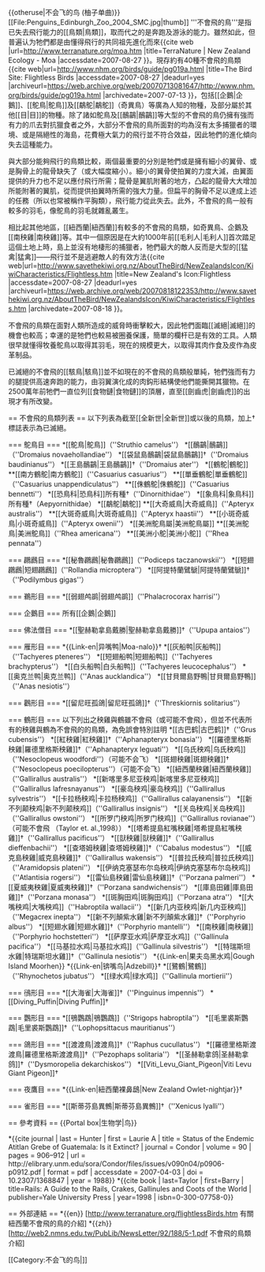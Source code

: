 {{otheruse|不会飞的鸟 (柚子单曲)}}
[[File:Penguins_Edinburgh_Zoo_2004_SMC.jpg|thumb]]
'''不會飛的鳥'''是指已失去飛行能力的[[鳥類|鳥類]]，取而代之的是奔跑及游泳的能力。雖然如此，但普遍认为牠們都是由懂得飛行的共同祖先進化而來<ref>{{cite web |url=http://www.terranature.org/moa.htm |title=TerraNature | New Zealand Ecology - Moa |accessdate=2007-08-27 }}</ref>。現存約有40種不會飛的鳥類<ref name=NHM>{{cite web|url=http://www.nhm.org/birds/guide/pg019a.html |title=The Bird Site: Flightless Birds |accessdate=2007-08-27 |deadurl=yes |archiveurl=https://web.archive.org/web/20070713081647/http://www.nhm.org/birds/guide/pg019a.html |archivedate=2007-07-13 }}</ref>，包括[[企鵝|企鵝]]、[[鴕鳥|鴕鳥]]及[[鷸鴕|鷸鴕]]（奇異鳥）等廣為人知的物種，及部分屬於其他[[目|目]]的物種。除了諸如鴕鳥及[[鴯鶓|鴯鶓]]等大型的不會飛的鳥仍擁有強而有力的爪去對抗獵食者之外，大部分不會飛的鳥所面對的均為沒有太多捕獵者的環境、或是隔絕性的海島，花費極大氣力的飛行並不符合效益，因此牠們的進化傾向失去這種能力。

與大部分能夠飛行的鳥類比較，兩個最重要的分別是牠們或是擁有細小的翼骨、或是胸骨上的龍骨缺失了（或大幅度縮小）。細小的翼骨使拍翼的力度大減，由翼面提供的升力也不足以應付飛行所需；龍骨是翼肌附著的地方，凸起的龍骨大大增加所能附著的翼肌，從而提供拍翼時所需的強大力量<ref name=NHM />。但扁平的胸骨不足以達成上述的任務（所以也常被稱作平胸類），飛行能力從此失去。此外，不會飛的鳥一般有較多的羽毛，像鴕鳥的羽毛就雜亂叢生。

相比起其他地區，[[紐西蘭|紐西蘭]]有較多的不會飛的鳥類，如奇異鳥、企鵝及[[南秧雞|南秧雞]]等。其中一個原因是在大約1000年前[[毛利人|毛利人]]首次踏足這個土地上時，島上並沒有地棲形的捕獵者，牠們最大的敵人反而是大型的[[猛禽|猛禽]]——飛行並不是逃避敵人的有效方法<ref>{{cite web|url=http://www.savethekiwi.org.nz/AboutTheBird/NewZealandsIcon/KiwiCharacteristics/Flightless.htm |title=New Zealand's Icon:Flightless |accessdate=2007-08-27 |deadurl=yes |archiveurl=https://web.archive.org/web/20070818122353/http://www.savethekiwi.org.nz/AboutTheBird/NewZealandsIcon/KiwiCharacteristics/Flightless.htm |archivedate=2007-08-18 }}</ref>。

不會飛的鳥類在面對人類所造成的威脅時衝擊較大，因此牠們面臨[[滅絕|滅絕]]的機會也較高；幸運的是牠們也較易被圈養保護，簡單的欄杆已是有效的工具。人類很早就懂得牧養鴕鳥以取得其羽毛，現在的規模更大，以取得其肉作食及皮作為皮革制品。

已滅絕的不會飛的[[駭鳥|駭鳥]]並不如現在的不會飛的鳥類般單純，牠們強而有力的腿提供高速奔跑的能力，由羽翼演化成的肉鈎形結構使他們能撕開其獵物。在2500萬年前牠們一直位列[[食物鏈|食物鏈]]的頂層，直至[[劍齒虎|劍齒虎]]的出現才有所改變。

== 不會飛的鳥類列表 ==
以下列表為截至[[全新世|全新世]]或以後的鳥類，加上†標誌表示為已滅絕。

=== 鴕鳥目 ===
*[[鴕鳥|鴕鳥]]（''Struthio camelus''）
*[[鴯鶓|鴯鶓]]（''Dromaius novaehollandiae''）
*[[袋鼠島鴯鶓|袋鼠島鴯鶓]]†（''Dromaius baudinianus''）
*[[王島鴯鶓|王島鴯鶓]]†（''Dromaius ater''）
*[[鶴鴕|鶴鴕]]
**[[南方鶴鴕|南方鶴鴕]]（''Casuarius casuarius''）
**[[單垂鶴鴕|單垂鶴鴕]]（''Casuarius unappendiculatus''）
**[[侏鶴鴕|侏鶴鴕]]（''Casuarius bennetti''）
*[[恐鳥科|恐鳥科]]所有種†（''Dinornithidae''）
*[[象鳥科|象鳥科]]所有種†（Aepyornithidae）
*[[鷸鴕|鷸鴕]]
**[[大奇威鳥|大奇威鳥]]（''Apteryx australis''）
**[[大斑奇威鳥|大斑奇威鳥]]（''Apteryx haastii''）
**[[小斑奇威鳥|小斑奇威鳥]]（''Apteryx owenii''）
*[[美洲鴕鳥屬|美洲鴕鳥屬]]
**[[美洲鴕鳥|美洲鴕鳥]]（''Rhea americana''）
**[[美洲小鴕|美洲小鴕]]（''Rhea pennata''）

=== 鸊鷉目 ===
*[[秘魯鸊鷉|秘魯鸊鷉]]（''Podiceps taczanowskii''）
*[[短翅鸊鷉|短翅鸊鷉]]（''Rollandia microptera''）
*[[阿提特蘭鷿鷈|阿提特蘭鷿鷈]]†（''Podilymbus gigas''）

=== 鵜形目 ===
*[[弱翅鸬鹚|弱翅鸬鹚]]（''Phalacrocorax harrisi''）

=== 企鵝目 ===
所有[[企鵝|企鵝]]

=== 佛法僧目 ===
*[[聖赫勒拿島戴勝|聖赫勒拿島戴勝]]†（''Upupa antaios''）

=== 雁形目 ===
*{{Link-en|异嘴鸭|Moa-nalo}}†
*[[灰船鸭|灰船鸭]]（''Tachyeres pteneres''）
*[[短翅船鸭|短翅船鸭]]（''Tachyeres brachypterus''）
*[[白头船鸭|白头船鸭]]（''Tachyeres leucocephalus''）
*[[奥克兰鸭|奥克兰鸭]]（''Anas aucklandica''）
*[[甘貝爾島野鴨|甘貝爾島野鴨]]（''Anas nesiotis''）

=== 鸛形目 ===
*[[留尼旺孤鴿|留尼旺孤鴿]]†（''Threskiornis solitarius''）

=== 鶴形目 ===
以下列出之秧雞與鶴雖不會飛（或可能不會飛），但並不代表所有的秧雞與鶴為不會飛的的鳥類，為免誤會特別註明
*[[古巴鹤|古巴鹤]]†（''Grus cubensis''）
*[[紅秧雞|紅秧雞]]†（''Aphanapteryx bonasia''）
*[[羅德里格斯秧雞|羅德里格斯秧雞]]†（''Aphanapteryx leguati''）
*[[乌氏秧鸡|乌氏秧鸡]] （''Nesoclopeus woodfordi''）（可能不会飞）
*[[斑翅秧雞|斑翅秧雞]]†（''Nesoclopeus poecilopterus''）（可能不会飞）
*[[紐西蘭秧雞|紐西蘭秧雞]]（''Gallirallus australis''）
*[[新喀里多尼亚秧鸡|新喀里多尼亚秧鸡]]（''Gallirallus lafresnayanus''）
*[[豪岛秧鸡|豪岛秧鸡]]（''Gallirallus sylvestris''）
*[[卡拉杨秧鸡|卡拉杨秧鸡]]（''Gallirallus calayanensis''）
*[[新不列颠秧鸡|新不列颠秧鸡]]（''Gallirallus insignis''）
*[[关岛秧鸡|关岛秧鸡]]（''Gallirallus owstoni''）
*[[所罗门秧鸡|所罗门秧鸡]]（''Gallirallus rovianae''）（可能不會飛 （Taylor et. al.,1998））
*[[塔希提島紅嘴秧雞|塔希提島紅嘴秧雞]]†（''Gallirallus pacificus''）
*[[獃秧雞|獃秧雞]]†（''Gallirallus dieffenbachii''）
*[[查塔姆秧雞|查塔姆秧雞]]†（''Cabalus modestus''）
*[[威克島秧雞|威克島秧雞]]†（''Gallirallus wakensis''）
*[[普拉氏秧鸡|普拉氏秧鸡]]（''Aramidopsis plateni''）
*[[伊纳克塞瑟布尔岛秧鸡|伊纳克塞瑟布尔岛秧鸡]]（''Atlantisia rogersi''）
*[[雷仙島秧雞|雷仙島秧雞]]†（''Porzana palmeri''）
*[[夏威夷秧雞|夏威夷秧雞]]†（''Porzana sandwichensis''）
*[[庫島田雞|庫島田雞]]†（''Porzana monasa''）
*[[斑胸田鸡|斑胸田鸡]]（''Porzana atra''）
*[[大嘴秧鸡|大嘴秧鸡]]（''Habroptila wallacii''）
*[[新几内亚秧鸡|新几内亚秧鸡]]（''Megacrex inepta''）
*[[新不列顛紫水雞|新不列顛紫水雞]]†（''Porphyrio albus''）
*[[短翅水雞|短翅水雞]]†（''Porphyrio mantelli''）
*[[南秧雞|南秧雞]]（''Porphyrio hochstetteri''）
*[[萨摩亚水鸡|萨摩亚水鸡]]（''Gallinula pacifica''）
*[[马基拉水鸡|马基拉水鸡]]（''Gallinula silvestris''）
*[[特瑞斯坦水雞|特瑞斯坦水雞]]†（''Gallinula nesiotis''）
*{{Link-en|果夫岛黑水鸡|Gough Island Moorhen}}
*{{Link-en|锛嘴鸟|Adzebill}}†
*[[鷺鶴|鷺鶴]]（''Rhynochetos jubatus''）
*[[绿水鸡|绿水鸡]]（''Gallinula mortierii''）

=== 鴴形目 ===
*[[大海雀|大海雀]]†（''Pinguinus impennis''）
*[[Diving_Puffin|Diving Puffin]]†

=== 鸚形目 ===
*[[鴞鸚鵡|鴞鸚鵡]]（''Strigops habroptila''）
*[[毛里裘斯鸚鵡|毛里裘斯鸚鵡]]†（''Lophopsittacus mauritianus''）

=== 鴿形目 ===
*[[渡渡鳥|渡渡鳥]]†（''Raphus cucullatus''）
*[[羅德里格斯渡渡鳥|羅德里格斯渡渡鳥]]†（''Pezophaps solitaria''）
*[[圣赫勒拿鸽|圣赫勒拿鸽]]†（''Dysmoropelia dekarchiskos''）
*[[Viti_Levu_Giant_Pigeon|Viti Levu Giant Pigeon]]†

=== 夜鷹目 ===
*{{Link-en|紐西蘭裸鼻鴟|New Zealand Owlet-nightjar}}†

=== 雀形目 ===
*[[斯蒂芬島異鷯|斯蒂芬島異鷯]]†（''Xenicus lyalli''）

== 參考資料 ==
{{Portal box|生物学|鸟}}
<div class="references-small">
<references />
</div>
*{{cite journal | last = Hunter | first = Laurie A | title = Status of the Endemic Atitlan Grebe of Guatemala: Is it Extinct? | journal = Condor | volume = 90 | pages = 906–912 | url = http://elibrary.unm.edu/sora/Condor/files/issues/v090n04/p0906-p0912.pdf | format = pdf | accessdate = 2007-04-03 | doi = 10.2307/1368847 | year = 1988}}
*{{cite book | last=Taylor | first=Barry | title=Rails: A Guide to the Rails, Crakes, Gallinules and Coots of the World | publisher=Yale University Press | year=1998 | isbn=0-300-07758-0}}

== 外部連結 ==
*{{en}} [http://www.terranature.org/flightlessBirds.htm 有關紐西蘭不會飛的鳥的介紹]
*{{zh}} [http://web2.nmns.edu.tw/PubLib/NewsLetter/92/188/5-1.pdf 不會飛的鳥類介紹]

[[Category:不会飞的鸟|]]
